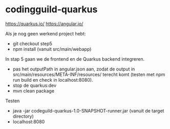# codingguild-quarkus

https://quarkus.io/
https://angular.io/

Als je nog geen werkend project hebt:

- git checkout step5
- npm install (vanuit src/main/webapp)

In stap 5 gaan we de frontend en de Quarkus backend integreren.

 - pas het outputPath in angular.json aan, zodat de output in src/main/resources/META-INF/resources/ terecht komt (testen met npm run build en check in localhost:8080).
 - stop de quarkus:dev
 - mvn clean package
  

Testen
- java -jar codeguild-quarkus-1.0-SNAPSHOT-runner.jar (vanuit de target directory)
- localhost:8080



